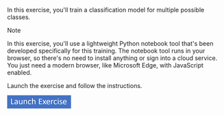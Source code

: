In this exercise, you'll train a classification model for multiple possible classes.

> [!NOTE]
> In this exercise, you'll use a lightweight Python notebook tool that's been developed specifically for this training. The notebook tool runs in your browser, so there's no need to install anything or sign into a cloud service. You just need a modern browser, like Microsoft Edge, with JavaScript enabled.

Launch the exercise and follow the instructions.

[![Button to launch exercise.](../media/launch-exercise.png)](https://go.microsoft.com/fwlink/?linkid=2338593&azure-portal=true)
